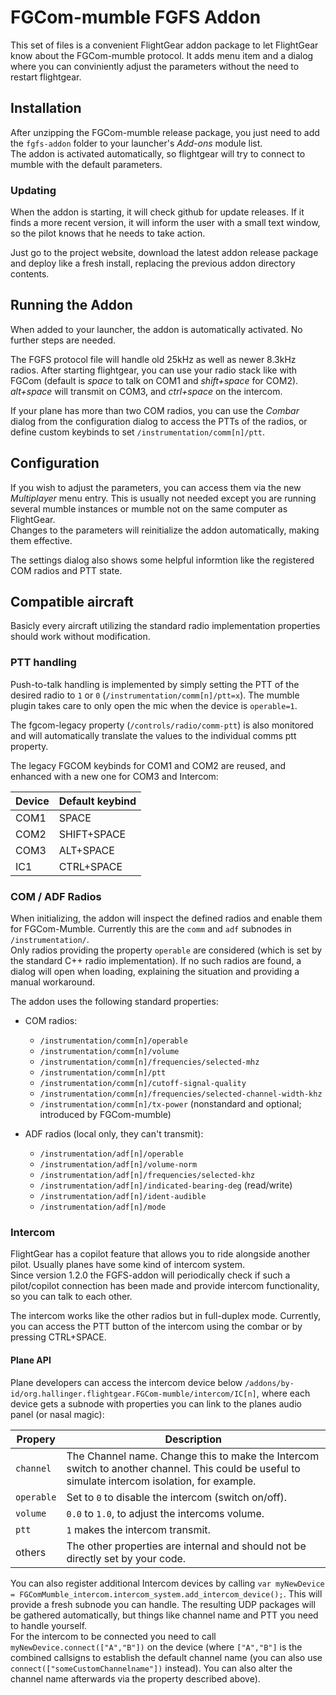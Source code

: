 FGCom-mumble FGFS Addon
=================================
This set of files is a convenient FlightGear addon package to let FlightGear know about the FGCom-mumble protocol. It adds menu item and a dialog where you can conviniently adjust the parameters without the need to restart flightgear.

Installation
------------
After unzipping the FGCom-mumble release package, you just need to add the `fgfs-addon` folder to your launcher's *Add-ons* module list.  
The addon is activated automatically, so flightgear will try to connect to mumble with the default parameters.

### Updating
When the addon is starting, it will check github for update releases. If it finds a more recent version, it will inform the user with a small text window, so the pilot knows that he needs to take action.

Just go to the project website, download the latest addon release package and deploy like a fresh install, replacing the previous addon directory contents.


Running the Addon
-----------------
When added to your launcher, the addon is automatically activated.
No further steps are needed.

The FGFS protocol file will handle old 25kHz as well as newer 8.3kHz radios.
After starting flightgear, you can use your radio stack like with FGCom (default is *space* to talk on COM1 and *shift+space* for COM2).  
*alt+space* will transmit on COM3, and *ctrl+space* on the intercom.

If your plane has more than two COM radios, you can use the _Combar_ dialog from the configuration dialog to access the PTTs of the radios, or define custom keybinds to set `/instrumentation/comm[n]/ptt`.


Configuration
----------------------------
If you wish to adjust the parameters, you can access them via the new *Multiplayer* menu entry. This is usually not needed except you are running several mumble instances or mumble not on the same computer as FlightGear.  
Changes to the parameters will reinitialize the addon automatically, making them effective.

The settings dialog also shows some helpful informtion like the registered COM radios and PTT state.


Compatible aircraft
----------------------
Basicly every aircraft utilizing the standard radio implementation properties should work without modification.

### PTT handling
Push-to-talk handling is implemented by simply setting the PTT of the desired radio to `1` or `0` (`/instrumentation/comm[n]/ptt=x`). The mumble plugin takes care to only open the mic when the device is `operable=1`.

The fgcom-legacy property (`/controls/radio/comm-ptt`) is also monitored and will automatically translate the values to the individual comms ptt property.

The legacy FGCOM keybinds for COM1 and COM2 are reused, and enhanced with a new one for COM3 and Intercom:

| Device | Default keybind |
|--------|-----------------|
|  COM1  | SPACE           |
|  COM2  | SHIFT+SPACE     |
|  COM3  | ALT+SPACE       |
|  IC1   | CTRL+SPACE      |


### COM / ADF Radios
When initializing, the addon will inspect the defined radios and enable them for FGCom-Mumble. Currently this are the `comm` and `adf` subnodes in `/instrumentation/`.  
Only radios providing the property `operable` are considered (which is set by the standard C++ radio implementation). If no such radios are found, a dialog will open when loading, explaining the situation and providing a manual workaround.

The addon uses the following standard properties:

- COM radios:
  - `/instrumentation/comm[n]/operable`
  - `/instrumentation/comm[n]/volume`
  - `/instrumentation/comm[n]/frequencies/selected-mhz`
  - `/instrumentation/comm[n]/ptt`
  - `/instrumentation/comm[n]/cutoff-signal-quality`
  - `/instrumentation/comm[n]/frequencies/selected-channel-width-khz`
  - `/instrumentation/comm[n]/tx-power` (nonstandard and optional; introduced by FGCom-mumble)

- ADF radios (local only, they can't transmit):
  - `/instrumentation/adf[n]/operable`
  - `/instrumentation/adf[n]/volume-norm`
  - `/instrumentation/adf[n]/frequencies/selected-khz`
  - `/instrumentation/adf[n]/indicated-bearing-deg` (read/write)
  - `/instrumentation/adf[n]/ident-audible`
  - `/instrumentation/adf[n]/mode`

### Intercom
FlightGear has a copilot feature that allows you to ride alongside another pilot. Usually planes have some kind of intercom system.  
Since version 1.2.0 the FGFS-addon will periodically check if such a pilot/copilot connection has been made and provide intercom functionality, so you can talk to each other.

The intercom works like the other radios but in full-duplex mode. Currently, you can access the PTT button of the intercom using the combar or by pressing CTRL+SPACE.


#### Plane API
Plane developers can access the intercom device below `/addons/by-id/org.hallinger.flightgear.FGCom-mumble/intercom/IC[n]`, where each device gets a subnode with properties you can link to the planes audio panel (or nasal magic):

| Propery    | Description                                                                                                                                    |
|------------|------------------------------------------------------------------------------------------------------------------------------------------------|
| `channel`  | The Channel name. Change this to make the Intercom switch to another channel. This could be useful to simulate intercom isolation, for example.|
| `operable` | Set to `0` to disable the intercom (switch on/off).                            |                                                                                             
| `volume`   | `0.0` to `1.0`, to adjust the intercoms volume.                                |                                                                                                                                                 
| `ptt`      | `1` makes the intercom transmit.                                               |
| others     | The other properties are internal and should not be directly set by your code. |

You can also register additional Intercom devices by calling `var myNewDevice = FGComMumble_intercom.intercom_system.add_intercom_device();`. This will provide a fresh subnode you can handle. The resulting UDP packages will be gathered automatically, but things like channel name and PTT you need to handle yourself.  
For the intercom to be connected you need to call `myNewDevice.connect(["A","B"])` on the device (where `["A","B"]` is the combined callsigns to establish the default channel name (you can also use `connect(["someCustomChannelname"])` instead). You can also alter the channel name afterwards via the property described above).